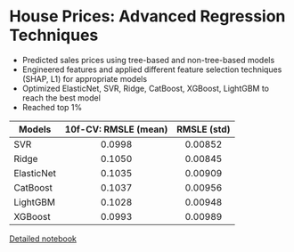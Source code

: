 # House Prices: Advanced Regression Techniques

* Predicted sales prices using tree-based and non-tree-based models
* Engineered features and applied different feature selection techniques (SHAP, L1) for appropriate models
* Optimized ElasticNet, SVR, Ridge, CatBoost, XGBoost, LightGBM to reach the best model
* Reached top 1%



| Models        | 10f-CV: RMSLE (mean)|RMSLE (std)|
| ------------- |:-------------------:|:---------:|
| SVR           | 0.0998              | 0.00852   |
| Ridge         | 0.1050              | 0.00845   |
| ElasticNet    | 0.1035              | 0.00909   |
| CatBoost      | 0.1037              | 0.00956   |
| LightGBM      | 0.1028              | 0.00948   |
| XGBoost       | 0.0993              | 0.00989   |

[Detailed notebook](https://www.kaggle.com/alexalex02/house-prices-advanced-feature-engineering)
